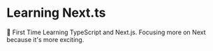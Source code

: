 # Learning Next.ts

🏫 First Time Learning TypeScript and Next.js. Focusing more on Next because it's more exciting.